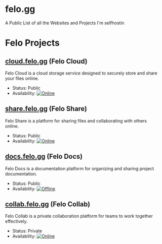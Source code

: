 # felo.gg
A Public List of all the Websites and Projects I'm selfhostin

# Felo Projects

## [cloud.felo.gg](https://cloud.felo.gg) (Felo Cloud)
Felo Cloud is a cloud storage service designed to securely store and share your files online.

- Status: Public
- Availability: [![Online](https://img.shields.io/badge/Availability-Online-brightgreen)](https://cloud.felo.gg)

## [share.felo.gg](https://share.felo.gg) (Felo Share)
Felo Share is a platform for sharing files and collaborating with others online.

- Status: Public
- Availability: [![Online](https://img.shields.io/badge/Availability-Online-brightgreen)](https://share.felo.gg)

## [docs.felo.gg](https://docs.felo.gg) (Felo Docs)
Felo Docs is a documentation platform for organizing and sharing project documentation.

- Status: Public
- Availability: [![Offline](https://img.shields.io/badge/Availability-Offline-red)](https://docs.felo.gg)

## [collab.felo.gg](https://collab.felo.gg) (Felo Collab)
Felo Collab is a private collaboration platform for teams to work together effectively.

- Status: Private
- Availability: [![Online](https://img.shields.io/badge/Availability-Online-brightgreen)](https://collab.felo.gg)
